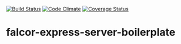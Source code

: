 [![Build Status](https://travis-ci.org/kkpoon/falcor-express-server-boilerplate.svg?branch=master)](https://travis-ci.org/kkpoon/falcor-express-server-boilerplate)
[![Code Climate](https://codeclimate.com/github/kkpoon/falcor-express-server-boilerplate/badges/gpa.svg)](https://codeclimate.com/github/kkpoon/falcor-express-server-boilerplate)
[![Coverage Status](https://coveralls.io/repos/github/kkpoon/falcor-express-server-boilerplate/badge.svg?branch=master)](https://coveralls.io/github/kkpoon/falcor-express-server-boilerplate?branch=master)

# falcor-express-server-boilerplate
